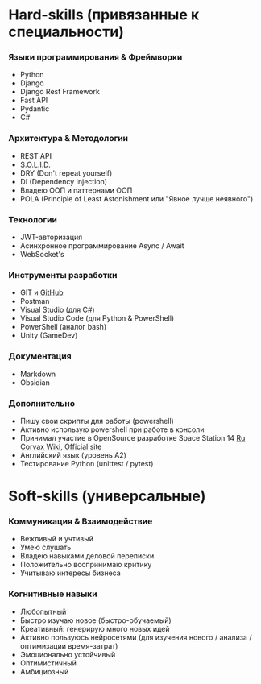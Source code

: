 # Hard-skills (привязанные к специальности)
### Языки программирования & Фреймворки
- Python
- Django
- Django Rest Framework
- Fast API
- Pydantic
- C#
### Архитектура & Методологии
- REST API
- S.O.L.I.D.
- DRY (Don't repeat yourself)
- DI (Dependency Injection)
- Владею ООП и паттернами ООП
- POLA (Principle of Least Astonishment или "Явное лучше неявного")
### Технологии
- JWT-авторизация
- Асинхронное программирование Async / Await
- WebSocket's
### Инструменты разработки
- GIT и [GitHub](https://github.com/SpyDev14)
- Postman
- Visual Studio (для C#)
- Visual Studio Code (для Python & PowerShell)
- PowerShell (аналог bash)
- Unity (GameDev)
### Документация
- Markdown
- Obsidian
### Дополнительно
- Пишу свои скрипты для работы (powershell)
- Активно использую powershell при работе в консоли
- Принимал участие в OpenSource разработке Space Station 14 [Ru Corvax Wiki](https://station14.ru/wiki/Заглавная_страница), [Official site](https://spacestation14.com/)
- Английский язык (уровень A2)
- Тестирование Python (unittest / pytest)
# Soft-skills (универсальные)
### Коммуникация & Взаимодействие
- Вежливый и учтивый
- Умею слушать
- Владею навыками деловой переписки
- Положительно воспринимаю критику
- Учитываю интересы бизнеса
### Когнитивные навыки
- Любопытный
- Быстро изучаю новое (быстро-обучаемый)
- Креативный: генерирую много новых идей
- Активно пользуюсь нейросетями (для изучения нового / анализа / оптимизации время-затрат)
- Эмоционально устойчивый
- Оптимистичный
- Амбициозный